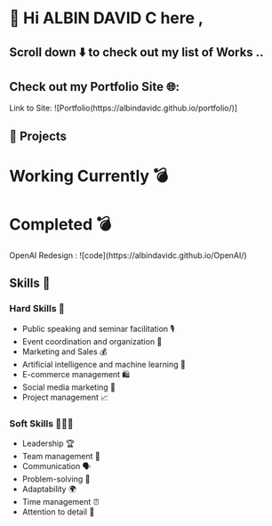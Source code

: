 <h1>👋 Hi ALBIN DAVID C here ,</h1>
<h2>Scroll down ⬇️ to check out my list of Works ..</h2>

<h2>Check out my Portfolio Site 🌐:</h2>
Link to Site: ![Portfolio(https://albindavidc.github.io/portfolio/)]

<h2>🚀 Projects</h2>    

<h1>Working Currently 💣</h1>

<h1>  Completed 💣</h1>  
OpenAI Redesign : ![code](https://albindavidc.github.io/OpenAI/)



<h2> Skills 🚀</h2> 

<h3>Hard Skills 🤖</h3>
<ul>
    <li>Public speaking and seminar facilitation 🎙️</li>
    <li>Event coordination and organization 🎉</li>
    <li>Marketing and Sales 💰</li>
    <li>Artificial intelligence and machine learning 🧠</li>
    <li>E-commerce management 🛍️</li>
    <li>Social media marketing 📱</li>
    <li>Project management 📈</li>
</ul>

<h3>Soft Skills 🧑‍🤝‍🧑</h3>
<ul>
    <li>Leadership 🏆</li>
    <li>Team management 👥</li>
    <li>Communication 🗣️</li>
    <li>Problem-solving 🤔</li>
    <li>Adaptability 🌍</li>
    <li>Time management ⏰</li>
    <li>Attention to detail 👀</li>
</ul>
